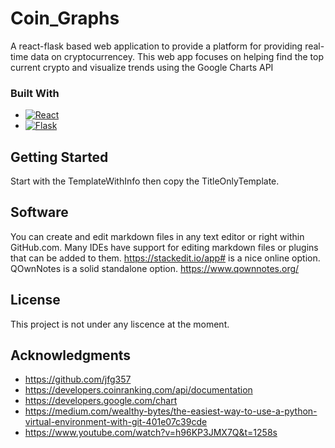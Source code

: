 # Coin_Graphs

A react-flask based web application to provide a platform for providing real-time data on cryptocurrencey. This web app focuses on helping find the top current crypto and visualize trends using the Google Charts API

### Built With

- [![React][react.js]][react-url]
- [![Flask][flask]][flask-url]

## Getting Started

Start with the TemplateWithInfo then copy the TitleOnlyTemplate.

## Software

You can create and edit markdown files in any text editor or right within GitHub.com.
Many IDEs have support for editing markdown files or plugins that can be added to them.
https://stackedit.io/app# is a nice online option.
QOwnNotes is a solid standalone option. https://www.qownnotes.org/

## License

This project is not under any liscence at the moment.

## Acknowledgments

- https://github.com/jfg357
- https://developers.coinranking.com/api/documentation
- https://developers.google.com/chart
- https://medium.com/wealthy-bytes/the-easiest-way-to-use-a-python-virtual-environment-with-git-401e07c39cde
- https://www.youtube.com/watch?v=h96KP3JMX7Q&t=1258s

<!-- Markdown Links and Images -->

[react.js]: https://img.shields.io/badge/React-20232A?style=for-the-badge&logo=react&logoColor=61DAFB
[react-url]: https://reactjs.org/
[flask]: https://img.shields.io/badge/Flask-e0dede?style=for-the-badge&logo=flask&logoColor=000000
[flask-url]: https://flask.palletsprojects.com/en/2.2.x/
